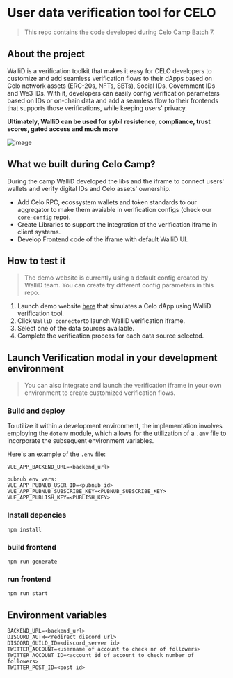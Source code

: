 # User data verification tool for CELO

> This repo contains the code developed during Celo Camp Batch 7.

## About the project

WalliD is a verification toolkit that makes it easy for CELO developers to customize and add seamless verification flows to their dApps based on Celo network assets (ERC-20s, NFTs, SBTs), Social IDs, Government IDs and We3 IDs.
With it, developers can easily config verification parameters based on IDs or on-chain data and add a seamless flow to their frontends that supports those verifications, while keeping users' privacy.

<b>Ultimately, WalliD can be used for sybil resistence, compliance, trust scores, gated access and much more </b>

![image](https://github.com/walliDprotocol/celo-demo/assets/39834004/70b15199-6742-48ba-8ac3-78488366c51f)

## What we built during Celo Camp?

During the camp WalliD developed the libs and the iframe to connect users' wallets and verify digital IDs and Celo assets' ownership.

- Add Celo RPC, ecossystem wallets and token standards to our aggregator to make them avaiable in verification configs (check our [`core-config`](https://github.com/walliDprotocol/core-config) repo).
- Create Libraries to support the integration of the verification iframe in client systems.
- Develop Frontend code of the iframe with default WalliD UI.

## How to test it

> The demo website is currently using a default config created by WalliD team. You can create try different config parameters in this repo.

1.  Launch demo website [here](https://wallid-demo-celo.herokuapp.com/?configId=64775dbe48818915e2a8bda3) that simulates a Celo dApp using WalliD verification tool.
2.  Click `WalliD connector`to launch WalliD verification iframe.
3.  Select one of the data sources available.
4.  Complete the verification process for each data source selected.

## Launch Verification modal in your development environment

> You can also integrate and launch the verification iframe in your own environment to create customized verification flows.

### Build and deploy

To utilize it within a development environment, the implementation involves employing the `dotenv` module, which allows for the utilization of a `.env` file to incorporate the subsequent environment variables.

Here's an example of the `.env` file:

```
VUE_APP_BACKEND_URL=<backend_url>

pubnub env vars:
VUE_APP_PUBNUB_USER_ID=<pubnub_id>
VUE_APP_PUBNUB_SUBSCRIBE_KEY=<PUBNUB_SUBSCRIBE_KEY>
VUE_APP_PUBLISH_KEY=<PUBLISH_KEY>
```

### Install depencies

```
npm install
```

### build frontend

```
npm run generate
```

### run frontend

```
npm run start
```

## Environment variables

```
BACKEND_URL=<backend_url>
DISCORD_AUTH=<redirect discord url>
DISCORD_GUILD_ID=<discord_server id>
TWITTER_ACCOUNT=<username of account to check nr of followers>
TWITTER_ACCOUNT_ID=<account id of account to check number of followers>
TWITTER_POST_ID=<post id>
```
